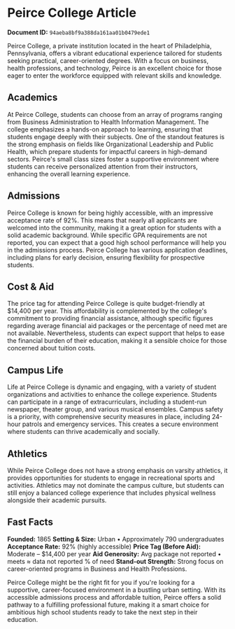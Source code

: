 # Peirce College Article

**Document ID:** `94aeba8bf9a388da161aa01b0479ede1`

Peirce College, a private institution located in the heart of Philadelphia, Pennsylvania, offers a vibrant educational experience tailored for students seeking practical, career-oriented degrees. With a focus on business, health professions, and technology, Peirce is an excellent choice for those eager to enter the workforce equipped with relevant skills and knowledge.

## Academics
At Peirce College, students can choose from an array of programs ranging from Business Administration to Health Information Management. The college emphasizes a hands-on approach to learning, ensuring that students engage deeply with their subjects. One of the standout features is the strong emphasis on fields like Organizational Leadership and Public Health, which prepare students for impactful careers in high-demand sectors. Peirce's small class sizes foster a supportive environment where students can receive personalized attention from their instructors, enhancing the overall learning experience.

## Admissions
Peirce College is known for being highly accessible, with an impressive acceptance rate of 92%. This means that nearly all applicants are welcomed into the community, making it a great option for students with a solid academic background. While specific GPA requirements are not reported, you can expect that a good high school performance will help you in the admissions process. Peirce College has various application deadlines, including plans for early decision, ensuring flexibility for prospective students.

## Cost & Aid
The price tag for attending Peirce College is quite budget-friendly at $14,400 per year. This affordability is complemented by the college's commitment to providing financial assistance, although specific figures regarding average financial aid packages or the percentage of need met are not available. Nevertheless, students can expect support that helps to ease the financial burden of their education, making it a sensible choice for those concerned about tuition costs.

## Campus Life
Life at Peirce College is dynamic and engaging, with a variety of student organizations and activities to enhance the college experience. Students can participate in a range of extracurriculars, including a student-run newspaper, theater group, and various musical ensembles. Campus safety is a priority, with comprehensive security measures in place, including 24-hour patrols and emergency services. This creates a secure environment where students can thrive academically and socially.

## Athletics
While Peirce College does not have a strong emphasis on varsity athletics, it provides opportunities for students to engage in recreational sports and activities. Athletics may not dominate the campus culture, but students can still enjoy a balanced college experience that includes physical wellness alongside their academic pursuits.

## Fast Facts
**Founded:** 1865
**Setting & Size:** Urban • Approximately 790 undergraduates
**Acceptance Rate:** 92% (highly accessible)
**Price Tag (Before Aid):** Moderate – $14,400 per year
**Aid Generosity:** Avg package not reported • meets ≈ data not reported % of need
**Stand-out Strength:** Strong focus on career-oriented programs in Business and Health Professions.

Peirce College might be the right fit for you if you're looking for a supportive, career-focused environment in a bustling urban setting. With its accessible admissions process and affordable tuition, Peirce offers a solid pathway to a fulfilling professional future, making it a smart choice for ambitious high school students ready to take the next step in their education.
